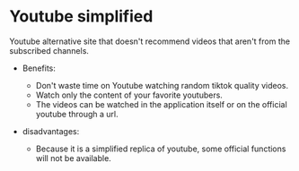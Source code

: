 # Youtube simplified
Youtube alternative site that doesn't recommend videos that aren't from the subscribed channels. 

- Benefits:
    - Don't waste time on Youtube watching random tiktok quality videos.
    - Watch only the content of your favorite youtubers.
    - The videos can be watched in the application itself or on the official youtube through a url.

- disadvantages:
    - Because it is a simplified replica of youtube, some official functions will not be available.
